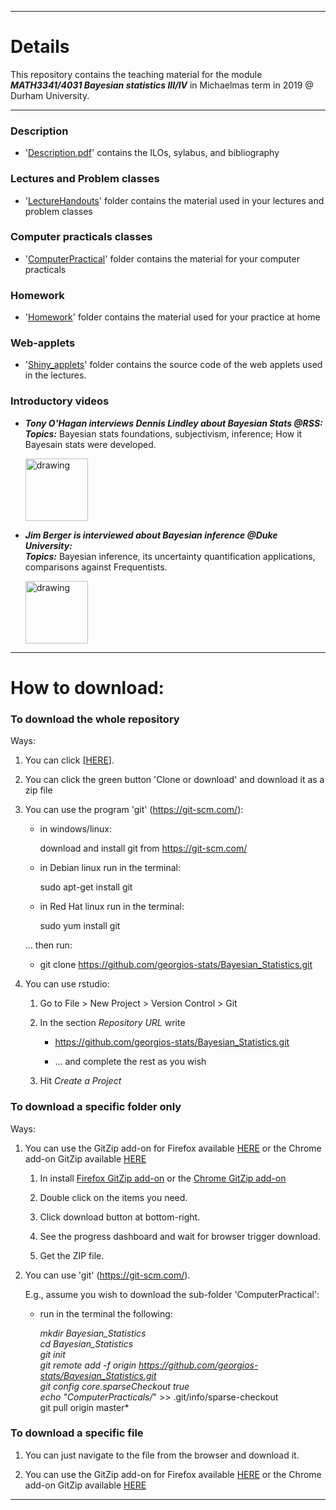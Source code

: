 ------------------------------------------------------------------------

# Details

This repository contains the teaching material for the module ***MATH3341/4031 Bayesian statistics III/IV*** in Michaelmas term in 2019 @ Durham University.

------------------------------------------------------------------------

### Description

-   '[Description.pdf](https://github.com/georgios-stats/Bayesian_Statistics/blob/master/Description.pdf)' contains the ILOs, sylabus, and bibliography

### Lectures and Problem classes

-   '[LectureHandouts](https://github.com/georgios-stats/Bayesian_Statistics/tree/master/LectureHandouts#details-about-lecture-material)' folder contains the material used in your lectures and problem classes

### Computer practicals classes

-   '[ComputerPractical](https://github.com/georgios-stats/Bayesian_Statistics/tree/master/ComputerPracticals#details-about-computer-practicals)' folder contains the material for your computer practicals

### Homework

-   '[Homework](https://github.com/georgios-stats/Bayesian_Statistics/tree/master/Homework#details-about-exercise-material)' folder contains the material used for your practice at home

### Web-applets

-   '[Shiny_applets](https://github.com/georgios-stats/Bayesian_Statistics/tree/master/Shiny_applets#shiny-applets)' folder contains the source code of the web applets used in the lectures.


### Introductory videos

- ***Tony O'Hagan interviews Dennis Lindley about Bayesian Stats @RSS:***  
***Topics:*** Bayesian stats foundations, subjectivism, inference; How it Bayesain stats were developed.

     [<img src="https://img.youtube.com/vi/cgclGi8yEu4/0.jpg" alt="drawing" width="100"/>](https://www.youtube.com/watch?v=cgclGi8yEu4)

- ***Jim Berger is interviewed about Bayesian inference @Duke University:***  
***Topics:*** Bayesian inference, its uncertainty quantification applications, comparisons against Frequentists.

     [<img src="https://img.youtube.com/vi/3eZ5yg6g_Fc/0.jpg" alt="drawing" width="100"/>](https://www.youtube.com/watch?v=3eZ5yg6g_Fc)

------------------------------------------------------------------------

# How to download:


### To download the whole repository

Ways:

1. You can click [[HERE](https://github.com/georgios-stats/Bayesian_Statistics/archive/master.zip)].

2. You can click the green button 'Clone or download' and download it as a zip file

3. You can use the program 'git' (<https://git-scm.com/>):
    
    -   in windows/linux: 
    
        download and install git from https://git-scm.com/
    
    -   in Debian linux run in the terminal: 
    
        sudo apt-get install git
    
    -   in Red Hat linux run in the terminal: 
    
        sudo yum install git
    
    ... then run:

    -   git clone https://github.com/georgios-stats/Bayesian_Statistics.git

4. You can use rstudio:

    1.  Go to File &gt; New Project &gt; Version Control &gt; Git
    
    2.  In the section *Repository URL* write
        
        -   <https://github.com/georgios-stats/Bayesian_Statistics.git>
        
        -   … and complete the rest as you wish
    
    3.  Hit *Create a Project*

### To download a specific folder only

Ways:

1. You can use the GitZip add-on for Firefox available [HERE](https://www.google.com/url?sa=t&rct=j&q=&esrc=s&source=web&cd=3&cad=rja&uact=8&ved=2ahUKEwias52xjd3nAhXPUs0KHeXHCEUQFjACegQIAhAB&url=https%3A%2F%2Faddons.mozilla.org%2Fen-US%2Ffirefox%2Faddon%2Fgitzip%2F&usg=AOvVaw37servrJ29tuNcx9dIQDqy) or the Chrome add-on GitZip available [HERE](https://www.google.com/url?sa=t&rct=j&q=&esrc=s&source=web&cd=2&cad=rja&uact=8&ved=2ahUKEwias52xjd3nAhXPUs0KHeXHCEUQFjABegQIARAB&url=https%3A%2F%2Fchrome.google.com%2Fwebstore%2Fdetail%2Fgitzip-for-github%2Fffabmkklhbepgcgfonabamgnfafbdlkn%3Fhl%3Den&usg=AOvVaw1Pn3VXuXz1Fphl7dsPEhDS)

    1. In install [Firefox GitZip add-on](https://www.google.com/url?sa=t&rct=j&q=&esrc=s&source=web&cd=3&cad=rja&uact=8&ved=2ahUKEwias52xjd3nAhXPUs0KHeXHCEUQFjACegQIAhAB&url=https%3A%2F%2Faddons.mozilla.org%2Fen-US%2Ffirefox%2Faddon%2Fgitzip%2F&usg=AOvVaw37servrJ29tuNcx9dIQDqy) or the [Chrome GitZip add-on](https://www.google.com/url?sa=t&rct=j&q=&esrc=s&source=web&cd=2&cad=rja&uact=8&ved=2ahUKEwias52xjd3nAhXPUs0KHeXHCEUQFjABegQIARAB&url=https%3A%2F%2Fchrome.google.com%2Fwebstore%2Fdetail%2Fgitzip-for-github%2Fffabmkklhbepgcgfonabamgnfafbdlkn%3Fhl%3Den&usg=AOvVaw1Pn3VXuXz1Fphl7dsPEhDS)  

    2. Double click on the items you need.  
    
    3. Click download button at bottom-right.  
    
    4. See the progress dashboard and wait for browser trigger download.  
    
    5. Get the ZIP file.  

2. You can use 'git' (<https://git-scm.com/>). 

    E.g., assume you wish to download the sub-folder 'ComputerPractical':

    -   run in the terminal the following:
        
        *mkdir Bayesian_Statistics  
        cd Bayesian_Statistics  
        git init  
        git remote add -f origin https://github.com/georgios-stats/Bayesian_Statistics.git  
        git config core.sparseCheckout true  
        echo "ComputerPracticals/*" >> .git/info/sparse-checkout  
        git pull origin master*

### To download a specific file

1. You can just navigate to the file from the browser and download it.

2. You can use the GitZip add-on for Firefox available [HERE](https://www.google.com/url?sa=t&rct=j&q=&esrc=s&source=web&cd=3&cad=rja&uact=8&ved=2ahUKEwias52xjd3nAhXPUs0KHeXHCEUQFjACegQIAhAB&url=https%3A%2F%2Faddons.mozilla.org%2Fen-US%2Ffirefox%2Faddon%2Fgitzip%2F&usg=AOvVaw37servrJ29tuNcx9dIQDqy) or the Chrome add-on GitZip available [HERE](https://www.google.com/url?sa=t&rct=j&q=&esrc=s&source=web&cd=2&cad=rja&uact=8&ved=2ahUKEwias52xjd3nAhXPUs0KHeXHCEUQFjABegQIARAB&url=https%3A%2F%2Fchrome.google.com%2Fwebstore%2Fdetail%2Fgitzip-for-github%2Fffabmkklhbepgcgfonabamgnfafbdlkn%3Fhl%3Den&usg=AOvVaw1Pn3VXuXz1Fphl7dsPEhDS)


------------------------------------------------------------------------


